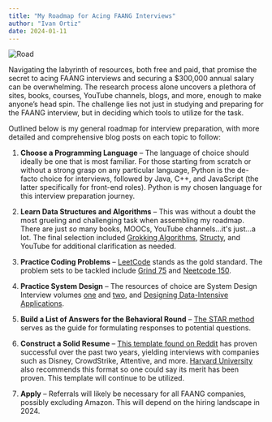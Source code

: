 ```yaml
---
title: "My Roadmap for Acing FAANG Interviews"
author: "Ivan Ortiz"
date: 2024-01-11
---
```

![Road](https://images.unsplash.com/photo-1557159557-7a93eaadf72a?q=80&w=2671&auto=format&fit=crop&ixlib=rb-4.0.3&ixid=M3wxMjA3fDB8MHxwaG90by1wYWdlfHx8fGVufDB8fHx8fA%3D%3D
)

Navigating the labyrinth of resources, both free and paid, that promise the secret to acing FAANG interviews and securing a $300,000 annual salary can be overwhelming. The research process alone uncovers a plethora of sites, books, courses, YouTube channels, blogs, and more, enough to make anyone’s head spin. The challenge lies not just in studying and preparing for the FAANG interview, but in deciding which tools to utilize for the task.

Outlined below is my general roadmap for interview preparation, with more detailed and comprehensive blog posts on each topic to follow:

1. **Choose a Programming Language** – The language of choice should ideally be one that is most familiar. For those starting from scratch or without a strong grasp on any particular language, Python is the de-facto choice for interviews, followed by Java, C++, and JavaScript (the latter specifically for front-end roles). Python is my chosen language for this interview preparation journey.

2. **Learn Data Structures and Algorithms** – This was without a doubt the most grueling and challenging task when assembling my roadmap. There are just *so* many books, MOOCs, YouTube channels...it's just...a lot. The final selection included <a href="https://www.amazon.com/Grokking-Algorithms-illustrated-programmers-curious/dp/1617292230" target="_blank" rel="noopener noreferrer">Grokking Algorithms</a>, <a href="https://www.structy.net" target="_blank" rel="noopener noreferrer">Structy</a>, and YouTube for additional clarification as needed.

3. **Practice Coding Problems** – <a href="https://leetcode.com" target="_blank" rel="noopener noreferrer">LeetCode</a> stands as the gold standard. The problem sets to be tackled include <a href="https://www.techinterviewhandbook.org/grind75" target="_blank" rel="noopener noreferrer">Grind 75</a> and <a href="https://neetcode.io/practice" target="_blank" rel="noopener noreferrer">Neetcode 150</a>.

4. **Practice System Design** – The resources of choice are System Design Interview volumes <a href="https://www.amazon.com/System-Design-Interview-insiders-Second/dp/B08CMF2CQF/ref=pd_bxgy_d_sccl_1/139-6466936-8800513?pd_rd_w=OUUBY&content-id=amzn1.sym.101c7dca-f8ef-4330-838b-ed6e9ebb9e52&pf_rd_p=101c7dca-f8ef-4330-838b-ed6e9ebb9e52&pf_rd_r=3X573FQ7QCAJMTQMGEH2&pd_rd_wg=u4UnS&pd_rd_r=d2f800d0-5cfd-41ae-9475-6cc2f9f87db7&pd_rd_i=B08CMF2CQF&psc=1" target="_blank" rel="noopener noreferrer">one</a> and <a href="https://www.amazon.com/System-Design-Interview-Insiders-Guide/dp/1736049119/ref=pd_bxgy_d_sccl_1/139-6466936-8800513?pd_rd_w=yaV52&content-id=amzn1.sym.101c7dca-f8ef-4330-838b-ed6e9ebb9e52&pf_rd_p=101c7dca-f8ef-4330-838b-ed6e9ebb9e52&pf_rd_r=B1NVS2X9ARCEYK7DSZY8&pd_rd_wg=KSLCH&pd_rd_r=d73af8ac-d8b0-4d9c-971c-5b13e0dab0f3&pd_rd_i=1736049119&psc=1" target="_blank" rel="noopener noreferrer">two</a>, and <a href="https://www.amazon.com/Designing-Data-Intensive-Applications-Reliable-Maintainable/dp/1449373321/ref=pd_bxgy_d_sccl_2/139-6466936-8800513?pd_rd_w=QYbRU&content-id=amzn1.sym.101c7dca-f8ef-4330-838b-ed6e9ebb9e52&pf_rd_p=101c7dca-f8ef-4330-838b-ed6e9ebb9e52&pf_rd_r=RBCFDNTZZ42Q5P5KSYV0&pd_rd_wg=95RCi&pd_rd_r=a4991b8a-e2b2-4546-9f06-fd5dfb56236c&pd_rd_i=1449373321&psc=1" target="_blank" rel="noopener noreferrer">Designing Data-Intensive Applications</a>.

5. **Build a List of Answers for the Behavioral Round** – <a href="https://www.tryexponent.com/blog/what-is-the-star-method-and-how-to-use-it-during-interviews" target="_blank" rel="noopener noreferrer">The STAR method</a> serves as the guide for formulating responses to potential questions.

6. **Construct a Solid Resume** – <a href="https://www.reddit.com/r/jobs/comments/7y8k6p/im_an_exrecruiter_for_some_of_the_top_companies/" target="_blank" rel="noopener noreferrer">This template found on Reddit</a> has proven successful over the past two years, yielding interviews with companies such as Disney, CrowdStrike, Attentive, and more. <a href="https://careerservices.fas.harvard.edu/resources/harvard-college-guide-to-resumes-cover-letters" target="_blank" rel="noopener noreferrer">Harvard University</a> also recommends this format so one could say its merit has been proven. This template will continue to be utilized.

7. **Apply** – Referrals will likely be necessary for all FAANG companies, possibly excluding Amazon. This will depend on the hiring landscape in 2024.